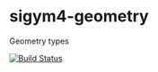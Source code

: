 sigym4-geometry
===============

Geometry types

[![Build Status](https://travis-ci.org/meteogrid/sigym4-geometry.svg?branch=master)](https://travis-ci.org/meteogrid/sigym4-geometry)
